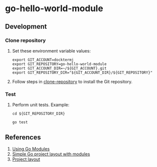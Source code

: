 # go-hello-world-module

## Development

### Clone repository

1. Set these environment variable values:

    ```console
    export GIT_ACCOUNT=docktermj
    export GIT_REPOSITORY=go-hello-world-module
    export GIT_ACCOUNT_DIR=~/${GIT_ACCOUNT}.git
    export GIT_REPOSITORY_DIR="${GIT_ACCOUNT_DIR}/${GIT_REPOSITORY}"
    ```

1. Follow steps in [clone-repository](https://github.com/docktermj/KnowledgeBase/blob/master/HowTo/clone-repository.md) to install the Git repository.

### Test

1. Perform unit tests.
   Example:

    ```console
    cd ${GIT_REPOSITORY_DIR}

    go test
    ```

## References

1. [Using Go Modules](https://blog.golang.org/using-go-modules)
1. [Simple Go project layout with modules](https://eli.thegreenplace.net/2019/simple-go-project-layout-with-modules/)
1. [Project layout](https://github.com/golang-standards/project-layout)
